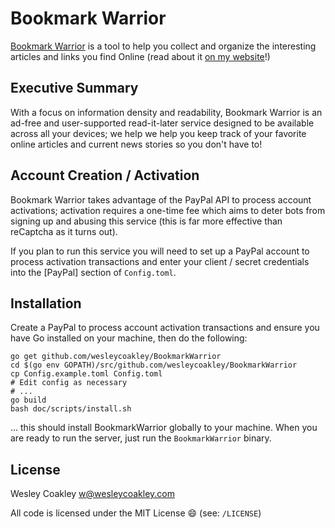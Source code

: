 Bookmark Warrior
================

[Bookmark Warrior](https://bookmarkwarrior.com/) is a tool to help you collect
and organize the interesting articles and links you find Online (read about it
[on my
website](https://wesleycoakley.com/Projects/bookmark-warrior-organizational-manager.html)!)


Executive Summary
-----------------

With a focus on information density and readability, Bookmark Warrior is an
ad-free and user-supported read-it-later service designed to be available across
all your devices; we help we help you keep track of your favorite online
articles and current news stories so you don't have to!

Account Creation / Activation
-----------------------------

Bookmark Warrior takes advantage of the PayPal API to process account
activations; activation requires a one-time fee which aims to deter bots
from signing up and abusing this service (this is far more effective than
reCaptcha as it turns out).

If you plan to run this service you will need to set up a PayPal account to
process activation transactions and enter your client / secret credentials into
the [PayPal] section of `Config.toml`.

Installation
------------

Create a PayPal to process account activation transactions and ensure you have
Go installed on your machine, then do the following:

```
go get github.com/wesleycoakley/BookmarkWarrior
cd $(go env GOPATH)/src/github.com/wesleycoakley/BookmarkWarrior
cp Config.example.toml Config.toml
# Edit config as necessary
# ...
go build
bash doc/scripts/install.sh
```

... this should install BookmarkWarrior globally to your machine. When you are
ready to run the server, just run the `BookmarkWarrior` binary.

License
-------

Wesley Coakley <w@wesleycoakley.com>

All code is licensed under the MIT License :smile: (see: `/LICENSE`)


